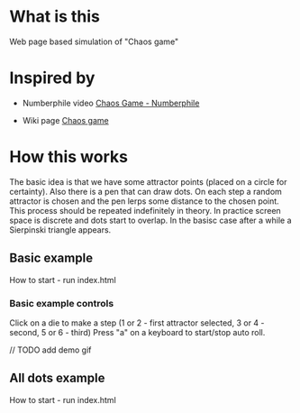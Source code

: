 # What is this
Web page based simulation of "Chaos game"

# Inspired by
+ Numberphile video [Chaos Game - Numberphile](https://youtu.be/kbKtFN71Lfs)

+ Wiki page [Chaos game](https://en.wikipedia.org/wiki/Chaos_game)

# How this works
The basic idea is that we have some attractor points (placed on a circle for certainty). Also there is a pen that can draw dots.
On each step a random attractor is chosen and the pen lerps some distance to the chosen point. This process should be repeated indefinitely in theory. 
In practice screen space is discrete and dots start to overlap. In the basisc case after a while a Sierpinski triangle appears.
## Basic example
How to start - run index.html
### Basic example controls

Click on a die to make a step (1 or 2 - first attractor selected, 3 or 4 - second, 5 or 6 - third)
Press "a" on a keyboard to start/stop auto roll.

// TODO add demo gif

## All dots example
How to start - run index.html

